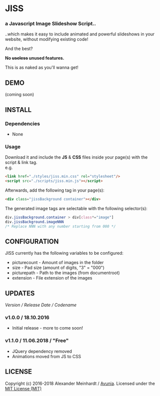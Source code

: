 # JISS
### a **J**avascript **I**mage **S**lideshow **S**cript..
..which makes it easy to include animated and powerful slideshows in your website, without modifying existing code!

And the best?

**No ~~useless~~ unused features.**

This is as naked as you'll wanna get!

## DEMO
(coming soon)

## INSTALL
### Dependencies
* None

### Usage
Download it and include the **JS** & **CSS** files inside your page(s) with the script & link tag.<br/>
e.g.
```html
<link href="./styles/jiss.min.css" rel="stylesheet"/>
<script src="./scripts/jiss.min.js"></script>
```
Afterwards, add the following tag in your page(s):
```html
<div class="jissBackground container"></div>
```

The generated image tags are selectable with the following selector(s):
```css
div.jissBackground.container > div[class*="image"]
div.jissBackground.imageNNN
/* Replace NNN with any number starting from 000 */
```

## CONFIGURATION
JISS currently has the following variables to be configured:
* picturecount - Amount of images in the folder
* size - Pad size (amount of digits, "3" = "000")
* picturepath - Path to the images (from documentroot)
* extension - File extension of the images

## UPDATES
*Version / Release Date / Codename*
### v1.0.0 / 18.10.2016
* Initial release - more to come soon!

### v1.1.0 / 11.06.2018 / "Free"
* JQuery dependency removed
* Animations moved from JS to CSS

## LICENSE
Copyright (c) 2016-2018 Alexander Meinhardt / [Avunia](http://avunia.gitlab.io). Licensed under the [MIT License (MIT)](https://opensource.org/licenses/MIT)

